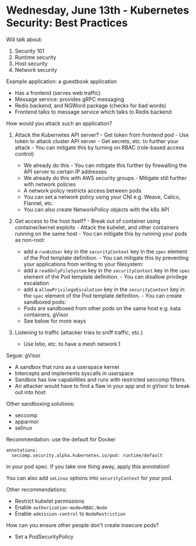 # Wednesday, June 13th - Kubernetes Security: Best Practices

Will talk about: 
  1. Security 101
  2. Runtime security
  3. Host security
  4. Network security

Example application: a guestbook application
  - Has a frontend (serves web traffic)
  - Message service: provides gRPC messaging
  - Redis backend, and NGWord package (checks for bad words)
  - Frontend talks to message service which talks to Redis backend

How would you attack such an application?
  1. Attack the Kubernetes API server?
    - Get token from frontend pod
    - Use token to attack cluster API server
    - Get secrets, etc. to further your attack
    - You can mitigate this by turning on RBAC (role-based access control)
      - We already do this
    - You can mitigate this further by firewalling the API server to certain IP addresses
      - We already do this with AWS security groups
    - Mitigate still further with network policies
      - A network policy restricts access between pods
      - You can set a network policy using your CNI e.g. Weave, Calico, Flannel, etc.
      - You can also create NetworkPolicy objects with the k8s API

  2. Get access to the host itself?
    - Break out of container using container/kernel exploits
    - Attack the kubelet, and other containers running on the same host
    - You can mitigate this by running your pods as non-root:
      - add a `runAsUser` key in the `securityContext` key in the `spec` element of the Pod template definition.
    - You can mitigate this by preventing your applications from writing to your filesystem:
      - add a `readOnlyFileSystem` key in the `securityContext` key in the `spec` element of the Pod template definition.
    - You can disallow privilege escalation
      - add a `allowPrivilegeEscalation` key in the `securityContext` key in the `spec` element of the Pod template definition.
    - You can create sandboxed pods:
      - Pods are sandboxed from other pods on the same host e.g. kata containers, gVisor
      - See below for more ways

  3. Listening to traffic (attacker tries to sniff traffic, etc.)
     - Use Istio, etc. to have a mesh network.1


Segue: gVisor
  - A sandbox that runs as a userspace kernel
  - Intercepts and implements syscalls in userspace
  - Sandbox has low capabilities and runs with restricted seccomp filters.
  - An attacker would have to find a flaw in your app and in gVisor to break out into host

Other sandboxing solutions:
  - seccomp
  - apparmor
  - selinux

Recommendation: use the default for Docker

```
annotations:
  seccomp.security.alpha.kubernetes.io/pod: runtime/default
```

in your pod spec. If you take one thing away, apply this annotation!

You can also add `seLinux` options into `securityContext` for your pod.

Other recommendations:
  - Restrict kubelet permissions
  - Enable `authorization-mode=RBAC,Node`
  - Enable `admission-control` to `NodeRestriction`

How can you ensure other people don't create insecure pods?
  - Set a PodSecurityPolicy
